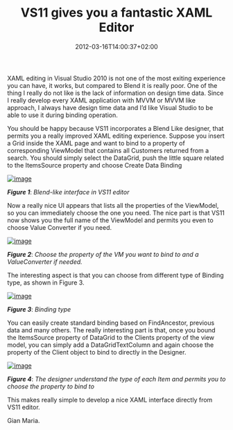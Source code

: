 ﻿---
title: "VS11 gives you a fantastic XAML Editor"
description: ""
date: 2012-03-16T14:00:37+02:00
draft: false
tags: [VS11,XAML]
categories: [Visual Studio,WPF]
---
XAML editing in Visual Studio 2010 is not one of the most exiting experience you can have, it works, but compared to Blend it is really poor. One of the thing I really do not like is the lack of information on design time data. Since I really develop every XAML application with MVVM or MVVM like approach, I always have design time data and I’d like Visual Studio to be able to use it during binding operation.

You should be happy because VS11 incorporates a Blend Like designer, that permits you a really improved XAML editing experience. Suppose you insert a Grid inside the XAML page and want to bind to a property of corresponding ViewModel that contains all Customers returned from a search. You should simply select the DataGrid, push the little square related to the ItemsSource property and choose Create Data Binding

[![image](http://www.codewrecks.com/blog/wp-content/uploads/2012/03/image_thumb17.png "image")](http://www.codewrecks.com/blog/wp-content/uploads/2012/03/image17.png)

 ***Figure 1***: *Blend-like interface in VS11 editor*

Now a really nice UI appears that lists all the properties of the ViewModel, so you can immediately choose the one you need. The nice part is that VS11 now shows you the full name of the ViewModel and permits you even to choose Value Converter if you need.

[![image](http://www.codewrecks.com/blog/wp-content/uploads/2012/03/image_thumb18.png "image")](http://www.codewrecks.com/blog/wp-content/uploads/2012/03/image18.png)

 ***Figure 2***: *Choose the property of the VM you want to bind to and a ValueConverter if needed.*

The interesting aspect is that you can choose from different type of Binding type, as shown in Figure 3.

[![image](http://www.codewrecks.com/blog/wp-content/uploads/2012/03/image_thumb19.png "image")](http://www.codewrecks.com/blog/wp-content/uploads/2012/03/image19.png)

 ***Figure 3***: *Binding type*

You can easily create standard binding based on FindAncestor, previous data and many others. The really interesting part is that, once you bound the ItemsSource property of DataGrid to the Clients property of the view model, you can simply add a DataGridTextColumn and again choose the property of the Client object to bind to directly in the Designer.

[![image](http://www.codewrecks.com/blog/wp-content/uploads/2012/03/image_thumb20.png "image")](http://www.codewrecks.com/blog/wp-content/uploads/2012/03/image20.png)

 ***Figure 4***: *The designer understand the type of each Item and permits you to choose the property to bind to*

This makes really simple to develop a nice XAML interface directly from VS11 editor.

Gian Maria.
